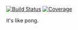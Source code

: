 [![Build Status](https://img.shields.io/travis/chuckSMASH/pong.svg)](https://travis-ci.org/chuckSMASH/scythe)
[![Coverage](https://img.shields.io/coveralls/chuckSMASH/pong.svg)](https://coveralls.io/r/chuckSMASH/scythe)

it's like pong.
